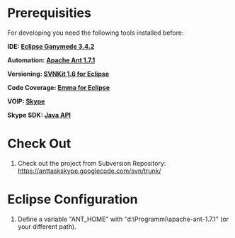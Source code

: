 # Prerequisities #

For developing you need the following tools installed before:

**IDE: [Eclipse Ganymede 3.4.2](http://www.eclipse.org/downloads/packages/)**

**Automation: [Apache Ant 1.7.1](http://ant.apache.org/bindownload.cgi)**

**Versioning: [SVNKit 1.6 for Eclipse](http://subclipse.tigris.org/update_1.6.x)**

**Code Coverage: [Emma for Eclipse](http://update.eclemma.org)**

**VOIP: [Skype](http://www.skype.com/intl/it/download/skype/windows/)**

**Skype SDK: [Java API](https://developer.skype.com/wiki/Java_API)**

# Check Out #

  1. Check out the project from Subversion Repository: https://anttaskskype.googlecode.com/svn/trunk/

# Eclipse Configuration #

  1. Define a variable "ANT\_HOME" with "d:\\Programmi\\apache-ant-1.7.1" (or your different path).